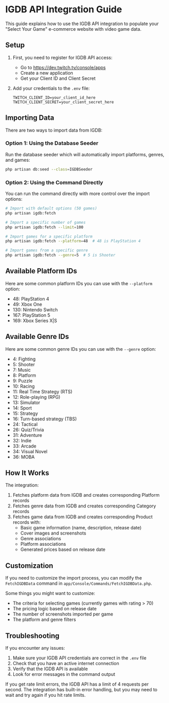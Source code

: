 # IGDB API Integration Guide

This guide explains how to use the IGDB API integration to populate your "Select Your Game" e-commerce website with video game data.

## Setup

1. First, you need to register for IGDB API access:

    - Go to https://dev.twitch.tv/console/apps
    - Create a new application
    - Get your Client ID and Client Secret

2. Add your credentials to the `.env` file:
    ```
    TWITCH_CLIENT_ID=your_client_id_here
    TWITCH_CLIENT_SECRET=your_client_secret_here
    ```

## Importing Data

There are two ways to import data from IGDB:

### Option 1: Using the Database Seeder

Run the database seeder which will automatically import platforms, genres, and games:

```bash
php artisan db:seed --class=IGDBSeeder
```

### Option 2: Using the Command Directly

You can run the command directly with more control over the import options:

```bash
# Import with default options (50 games)
php artisan igdb:fetch

# Import a specific number of games
php artisan igdb:fetch --limit=100

# Import games for a specific platform
php artisan igdb:fetch --platform=48  # 48 is PlayStation 4

# Import games from a specific genre
php artisan igdb:fetch --genre=5  # 5 is Shooter
```

## Available Platform IDs

Here are some common platform IDs you can use with the `--platform` option:

-   48: PlayStation 4
-   49: Xbox One
-   130: Nintendo Switch
-   167: PlayStation 5
-   169: Xbox Series X|S

## Available Genre IDs

Here are some common genre IDs you can use with the `--genre` option:

-   4: Fighting
-   5: Shooter
-   7: Music
-   8: Platform
-   9: Puzzle
-   10: Racing
-   11: Real Time Strategy (RTS)
-   12: Role-playing (RPG)
-   13: Simulator
-   14: Sport
-   15: Strategy
-   16: Turn-based strategy (TBS)
-   24: Tactical
-   26: Quiz/Trivia
-   31: Adventure
-   32: Indie
-   33: Arcade
-   34: Visual Novel
-   36: MOBA

## How It Works

The integration:

1. Fetches platform data from IGDB and creates corresponding Platform records
2. Fetches genre data from IGDB and creates corresponding Category records
3. Fetches game data from IGDB and creates corresponding Product records with:
    - Basic game information (name, description, release date)
    - Cover images and screenshots
    - Genre associations
    - Platform associations
    - Generated prices based on release date

## Customization

If you need to customize the import process, you can modify the `FetchIGDBData` command in `app/Console/Commands/FetchIGDBData.php`.

Some things you might want to customize:

-   The criteria for selecting games (currently games with rating > 70)
-   The pricing logic based on release date
-   The number of screenshots imported per game
-   The platform and genre filters

## Troubleshooting

If you encounter any issues:

1. Make sure your IGDB API credentials are correct in the `.env` file
2. Check that you have an active internet connection
3. Verify that the IGDB API is available
4. Look for error messages in the command output

If you get rate limit errors, the IGDB API has a limit of 4 requests per second. The integration has built-in error handling, but you may need to wait and try again if you hit rate limits.
